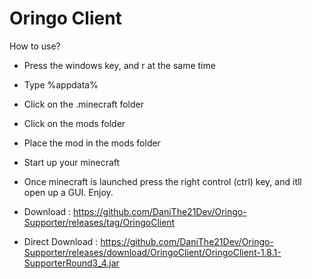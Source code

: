 # Oringo Client


How to use?
- Press the windows key, and r at the same time
- Type %appdata%
- Click on the .minecraft folder
- Click on the mods folder
- Place the mod in the mods folder
- Start up your minecraft

- Once minecraft is launched press the right control (ctrl) key, and itll open up a GUI. Enjoy. 

- Download : https://github.com/DaniThe21Dev/Oringo-Supporter/releases/tag/OringoClient

- Direct Download : https://github.com/DaniThe21Dev/Oringo-Supporter/releases/download/OringoClient/OringoClient-1.8.1-SupporterRound3_4.jar
